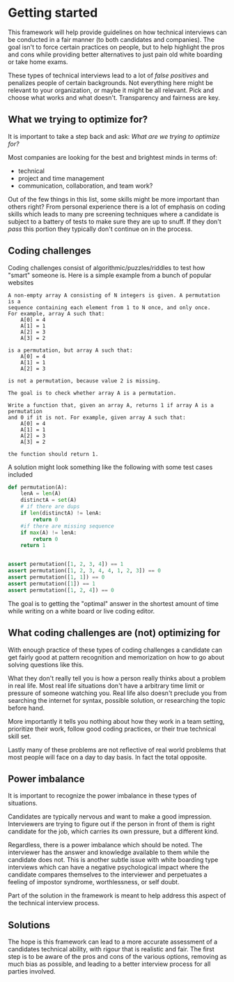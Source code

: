 # Getting started

This framework will help provide guidelines on how technical interviews can be
conducted in a fair manner (to both candidates and companies). The goal isn't
to force certain practices on people, but to help highlight the pros and cons
while providing better alternatives to just pain old white boarding or take home
exams.

These types of technical interviews lead to a lot of *false positives* and
penalizes people of certain backgrounds. Not everything here might be relevant to your organization, or maybe it might be all relevant. Pick and choose what works and
what doesn't. Transparency and fairness are key.


## What we trying to optimize for?

It is important to take a step back and ask: *What are we trying to optimize for?*

Most companies are looking for the best and brightest minds in terms of:

- technical
- project and time management
- communication, collaboration, and team work?

Out of the few things in this list, some skills might be more important than
others right? From personal experience there is a lot of emphasis on coding
skills which leads to many pre screening techniques where a candidate is subject
to a battery of tests to make sure they are up to snuff. If they don't *pass*
this portion they typically don't continue on in the process.


## Coding challenges

Coding challenges consist of algorithmic/puzzles/riddles to test how "smart"
someone is. Here is a simple example from a bunch of popular websites

```
A non-empty array A consisting of N integers is given. A permutation is a
sequence containing each element from 1 to N once, and only once.
For example, array A such that:
    A[0] = 4
    A[1] = 1
    A[2] = 3
    A[3] = 2

is a permutation, but array A such that:
    A[0] = 4
    A[1] = 1
    A[2] = 3

is not a permutation, because value 2 is missing.

The goal is to check whether array A is a permutation.

Write a function that, given an array A, returns 1 if array A is a permutation
and 0 if it is not. For example, given array A such that:
    A[0] = 4
    A[1] = 1
    A[2] = 3
    A[3] = 2

the function should return 1.
```

A solution might look something like the following with some test cases included

```python
def permutation(A):
    lenA = len(A)
    distinctA = set(A)
    # if there are dups
    if len(distinctA) != lenA:
        return 0
    #if there are missing sequence
    if max(A) != lenA:
        return 0
    return 1


assert permutation([1, 2, 3, 4]) == 1
assert permutation([1, 2, 3, 4, 4, 1, 2, 3]) == 0
assert permutation([1, 1]) == 0
assert permutation([1]) == 1
assert permutation([1, 2, 4]) == 0
```

The goal is to getting the "optimal" answer in the shortest amount of time while
writing on a white board or live coding editor.

## What coding challenges are (not) optimizing for

With enough practice of these types of coding challenges a candidate can get
fairly good at pattern recognition and memorization on how to go about solving
questions like this.

What they don't really tell you is how a person really thinks about a problem in
real life. Most real life situations don't have a arbitrary time limit or
pressure of someone watching you. Real life also doesn't preclude you from
searching the internet for syntax, possible solution, or researching the topic
before hand.

More importantly it tells you nothing about how they work in a team setting,
prioritize their work, follow good coding practices, or their true technical
skill set.

Lastly many of these problems are not reflective of real world problems that
most people will face on a day to day basis. In fact the total opposite.


## Power imbalance

It is important to recognize the power imbalance in these types of situations.

Candidates are typically nervous and want to make a good impression.
Interviewers are trying to figure out if the person in front of them is right
candidate for the job, which carries its own pressure, but a different kind.

Regardless, there is a power imbalance which should be noted. The interviewer
has the answer and knowledge available to them while the candidate does not.
This is another subtle issue with white boarding type interviews which can have
a negative psychological impact where the candidate compares themselves to the
interviewer and perpetuates a feeling of impostor syndrome, worthlessness, or
self doubt.

Part of the solution in the framework is meant to help address this aspect of
the technical interview process.


## Solutions

The hope is this framework can lead to a more accurate assessment of a candidates
technical ability, with rigour that is realistic and fair. The first step is to
be aware of the pros and cons of the various options, removing as much bias as
possible, and leading to a better interview process for all parties involved.
